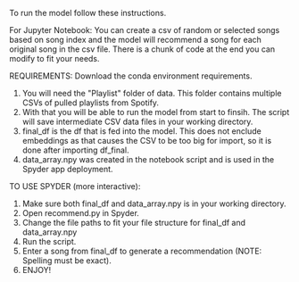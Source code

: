 To run the model follow these instructions.

For Jupyter Notebook: You can create a csv of random or selected songs based on song index and the model will recommend a song for each original song in the csv file. There is a chunk of code at the end you can modify to fit your needs. 

REQUIREMENTS: Download the conda environment requirements. 
1. You will need the "Playlist" folder of data. This folder contains multiple CSVs of pulled playlists from Spotify.
2. With that you will be able to run the model from start to finsih. The script will save intermediate CSV data files in your working directory.
3. final_df is the df that is fed into the model. This does not enclude embeddings as that causes the CSV to be too big for import, so it is done after importing df_final.
4. data_array.npy was created in the notebook script and is used in the Spyder app deployment.


TO USE SPYDER (more interactive):
1. Make sure both final_df and data_array.npy is in your working directory.
2. Open recommend.py in Spyder.
3. Change the file paths to fit your file structure for final_df and data_array.npy
4. Run the script.
5. Enter a song from final_df to generate a recommendation (NOTE: Spelling must be exact).
6. ENJOY!
